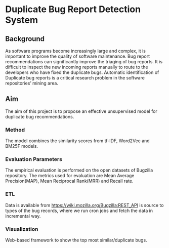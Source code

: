 # Duplicate Bug Report Detection System

## Background
As software programs become increasingly large and complex, it is important to improve the quality of software maintenance. Bug report recommendations can significantly improve the triaging of bug reports. It is difficult to inspect the new incoming reports manually to route to the developers who have fixed the duplicate bugs. Automatic identification of Duplicate bug reports is a critical research problem in the software repositories’ mining area.

## Aim
The aim of this project is to propose an effective unsupervised model for duplicate bug recommendations.

### Method
The model combines the similarity scores from tf-IDF, Word2Vec and BM25F models.

### Evaluation Parameters 
The empirical evaluation is performed on the open datasets of Bugzilla repository. The metrics used for evaluation are Mean Average Precision(MAP), Mean Reciprocal Rank(MRR) and Recall rate.

### ETL
Data is available from https://wiki.mozilla.org/Bugzilla:REST_API is source to types of the bug records, where we run cron jobs and fetch the data in incremental way. 

### Visualization
Web-based framework to show the top most similar/duplicate bugs.
